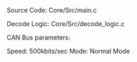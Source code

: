 Source Code: 
Core/Src/main.c

Decode Logic:
Core/Src/decode_logic.c

CAN Bus parameters:

Speed: 500kbits/sec
Mode: Normal Mode

